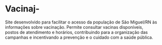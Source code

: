 # Vacinaj-
Site desenvolvido para facilitar o acesso da população de São Miguel/RN às informações sobre vacinação. Permite consultar vacinas disponíveis, postos de atendimento e horários, contribuindo para a organização das campanhas e incentivando a prevenção e o cuidado com a saúde pública.
